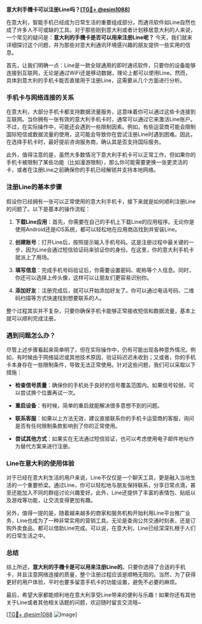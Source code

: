 **意大利手機卡可以注册Line吗？[[TG💪+ @esim1088](https://t.me/s/esim1088)]**

在意大利，智能手机已经成为日常生活的重要组成部分，而通讯软件如Line自然也成了许多人不可或缺的工具。对于那些刚到意大利或者计划移居意大利的人来说，一个常见的疑问是：**意大利的手機卡是否可以用来注册Line呢？** 今天，我们就来详细探讨这个问题，并为那些对意大利通讯环境感兴趣的朋友提供一些实用的信息。

首先，让我们明确一点：Line是一款全球通用的即时通讯软件，只要你的设备能够连接到互联网，无论是通过WiFi还是移动数据，理论上都可以使用Line。然而，具体到意大利的手机卡能否直接用于注册Line，这需要从几个方面进行分析。

### 手机卡与网络连接的关系

在意大利，大部分手机卡都支持数据流量服务，这意味着你可以通过这些卡连接到互联网。当你拥有一张有效的意大利手机卡时，通常可以通过它来激活Line账户。不过，在实际操作中，可能还会遇到一些限制因素。例如，有些运营商可能会限制国际短信或数据流量的使用，这可能会导致你在尝试注册Line时遇到困难。因此，在选择手机卡时，最好提前咨询服务商，确认其是否支持国际服务。

此外，值得注意的是，虽然大多数情况下意大利手机卡可以正常工作，但如果你的手机卡被限制了某些功能（比如漫游限制），那么你可能需要更换一张更灵活的卡，或者在注册Line之前确保你的手机已经解锁并支持本地网络。

### 注册Line的基本步骤

假设你已经拥有一张可以正常使用的意大利手机卡，接下来就是如何顺利注册Line的问题了。以下是基本的操作流程：

1. **下载Line应用**：首先，你需要在自己的手机上下载Line的应用程序。无论你是使用Android还是iOS系统，都可以轻松地在应用商店找到并安装Line。
   
2. **创建账号**：打开Line后，按照提示输入手机号码。这是注册过程中最关键的一步，因为Line会通过短信验证码来验证你的身份。在这里，你的意大利手机卡就派上了用场。

3. **填写信息**：完成手机号码验证后，你需要设置密码、昵称等个人信息。同时，你还可以选择上传头像，这样可以让朋友们更容易识别你。

4. **添加好友**：注册完成后，就可以开始添加好友了。你可以通过电话号码、二维码扫描等方式快速找到想要联系的人。

整个过程其实并不复杂，只要你确保手机卡能够正常接收短信和数据流量，基本上就可以顺利完成注册。

### 遇到问题怎么办？

尽管上述步骤看起来简单明了，但在实际操作中，仍有可能出现各种意外情况。例如，有时候由于网络延迟或其他技术原因，验证码迟迟未收到；又或者，你的手机卡本身存在一些限制条件，导致无法正常使用。针对这些问题，我们可以采取以下措施：

- **检查信号质量**：确保你的手机处于良好的信号覆盖范围内。如果信号较弱，可以尝试换个位置再试一次。
  
- **重启设备**：有时候，简单的重启就能解决很多意想不到的问题。

- **联系客服**：如果以上方法无效，建议直接联系你的手机卡运营商的客服，询问是否有任何限制条款影响到了你的正常使用。

- **尝试其他方式**：如果实在无法通过短信验证，也可以考虑使用电子邮件地址作为替代方案来进行注册。

### Line在意大利的使用体验

对于已经在意大利生活的用户来说，Line不仅仅是一个聊天工具，更是融入当地生活的一个重要桥梁。通过Line，你可以轻松地与朋友保持联系，分享日常点滴，甚至还能加入不同的群组讨论兴趣爱好。此外，Line还提供了丰富的表情包、贴纸以及游戏等功能，让交流变得更加有趣。

另外，值得一提的是，随着越来越多的商家和服务机构开始利用Line平台推广业务，Line也成为了一种非常实用的营销工具。无论是查询公共交通时刻表，还是订购外卖食品，都可以借助Line完成。可以说，在意大利，Line已经深深扎根于人们的日常生活之中。

### 总结

综上所述，**意大利的手機卡是可以用来注册Line的**。只要你选择了合适的手机卡，并且注意网络连接的质量，整个注册过程应该是顺畅无阻的。当然，为了获得更好的用户体验，平时也要多留意手机卡的功能设置，避免不必要的麻烦。

最后，希望大家都能顺利地在意大利享受Line带来的便利与乐趣！如果你还有其他关于Line或者其他相关话题的问题，欢迎随时留言交流哦~

[[TG💪+ @esim1088](https://t.me/s/esim1088) ![Image](https://i.postimg.cc/4NQfJmqS/Snipaste-2025-05-13-00-14-12.png)]